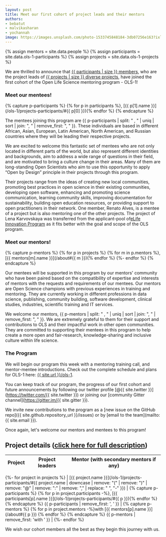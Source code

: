 ```yaml
---
layout: post
title: Meet our first cohort of project leads and their mentors
authors: 
- bebatut
- malvikasharan
- yochannah
image: https://images.unsplash.com/photo-1533745848184-3db07256e163?ixlib=rb-1.2.1&ixid=eyJhcHBfaWQiOjEyMDd9&auto=format&fit=crop&w=2389&q=80
---
```


{% assign mentors = site.data.people %}
{% assign participants = site.data.ols-1-participants %}
{% assign projects = site.data.ols-1-projects %}

We are thrilled to announce that [{{ participants | size }} members](/ols-1/projects-participants/#participants), who are the project leads of [{{ projects | size }} diverse projects](/ols-1/projects-participants/#projects), have joined the first cohort of the Open Life Science mentoring program - OLS-1!

### Meet our mentees!

{% capture p-participants %}
{% for p in participants %}, [{{ p[1].name }}](/ols-1/projects-participants/#{{ p[0] }}){% endfor %}
{% endcapture %} 

The mentees joining this program are {{ p-participants | split: " , " | uniq | sort | join: ", " | remove_first: ", " }}. These individuals are based in different African, Asian, European, Latin American, North American, and Russian countries where they will be leading their respective projects. 

We are excited to welcome this fantastic set of mentees who are not only located in different parts of the world, but also represent different identities and backgrounds, aim to address a wide range of questions in their field, and are motivated to bring a culture change in their areas. Many of them are long-standing Open Scientists who aim to use this opportunity to apply “Open by Design” principle in their projects through this program.

Their projects range from the ideas of creating new local communities, promoting best practices in open science in their existing communities, developing open software, enhancing and promoting science communication, learning community skills, improving documentation for sustainability, building open education resources, or providing support to open practitioners in their network. One member, Renato Alves, is a mentee of a project but is also mentoring one of the other projects. The project of Lena Karvovskaya was transferred from the applicant-pool of[eLife Innovation Program](https://elifesciences.org/labs/ea8e2f51/introducing-innovation-leaders-2020) as it fits better with the goal and scope of the OLS program. 

### Meet our mentors!

{% capture p-mentors %}
{% for p in projects %} {% for m in p.mentors %}, [{{ mentors[m].name }}](/about#{{ m }}){% endfor %} {%- endfor %}
{% endcapture %}

Our mentees will be supported in this program by our mentors' community who have been paired based on the compatibility of expertise and interests of mentors with the requests and requirements of our mentees. Our mentors are Open Science champions with previous experiences in training and mentoring. They are currently working in different professions in data science, publishing, community building, software development, clinical studies, industries, scientific training and IT services.

We welcome our mentors, {{ p-mentors | split: " , " | uniq | sort | join: ", " | remove_first: ", " }}. We are extremely grateful to them for their support and contributions to OLS and their impactful work in other open communities. They are committed to supporting their mentees in this program to help create a more open and fair-research, knowledge-sharing and inclusive culture within life science.

### The Program

We will begin our program this week with a mentoring training call, and mentor-mentee introductions. Check out the complete schedule and plans for OLS-1 here: [{{ site.url }}/ols-1](/ols-1).

You can keep track of our program, the progress of our first cohort and future announcements by following our twitter profile [@{{ site.twitter }}](https://twitter.com/{{ site.twitter }}) or joining our [community Gitter channel](https://gitter.im/{{ site.gitter }}).

We invite new contributions to the program as a [new issue on the GitHub repo]({{ site.github.repository_url }}/issues) or by [email to the team](mailto:{{ site.email }}).

Once again, let's welcome our mentors and mentees to this program!

## Project details ([click here for full description](/ols-1/projects-participants/))

| Project | Project leaders | Mentor (with secondary mentors if any) |
|----------|-----------------------|------------|
{%- for project in projects %}
| [{{ project.name }}](/ols-1/projects-participants/#{{ project.name | downcase | remove: "(" | remove: ")" | remove: "@" | remove: ":" | remove: "," | replace: " ", "-" }}) | {% capture p-participants %} {% for p in project.participants -%}, [{{ participants[p].name }}](/ols-1/projects-participants/#{{ p }}){% endfor %} {% endcapture %} {{ p-participants | remove_first: ', ' }} | {% capture p-mentors %} {% for p in project.mentors -%}with [{{ mentors[p].name }}](/about#{{ p }}) {% endfor %} {% endcapture %} {{ p-mentors | remove_first: 'with ' }} |
{%- endfor %}

We wish our cohort members all the best as they begin this journey with us.


